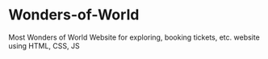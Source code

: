 # Wonders-of-World
Most Wonders of World Website for exploring, booking tickets, etc. website using HTML, CSS, JS
